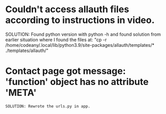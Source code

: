 <h1> Couldn't access allauth files according to instructions in video.</h1>
    SOLUTION: Found python version with python -h and found solution from earlier situation
    where I found the files at: "cp -r /home/codeany/.local/lib/python3.9/site-packages/allauth/templates/* ./templates/allauth/"


# Contact page got message: 'function' object has no attribute 'META'
    SOLUTION: Rewrote the urls.py in app.